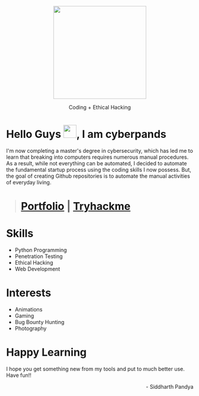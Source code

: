 <p align="center">
    <img src="https://drive.google.com/uc?export=view&id=1MEPDCJM66vXFQAW_1wSOp-hK0tcso0af" width="250" height="250">
</p>

<p align="center">Coding + Ethical Hacking</p>

# Hello Guys <img src="https://raw.githubusercontent.com/MartinHeinz/MartinHeinz/master/wave.gif" height="35px">, I am cyberpands

I'm now completing a master's degree in cybersecurity, which has led me to learn that breaking into computers requires numerous manual procedures. As a result, while not everything can be automated, I decided to automate the fundamental startup process using the coding skills I now possess. But, the goal of creating Github repositories is to automate the manual activities of everyday living.

># [Portfolio](https://www.siddharthpandya.tech/)  | [Tryhackme](https://tryhackme.com/p/Pands)

# Skills
+ Python Programming
+ Penetration Testing
+ Ethical Hacking
+ Web Development

# Interests
- Animations
- Gaming
- Bug Bounty Hunting
- Photography
  

# Happy Learning
I hope you get something new from my tools and put to much better use.<br>
Have fun!!

<p align="right"> - Siddharth Pandya</p>
